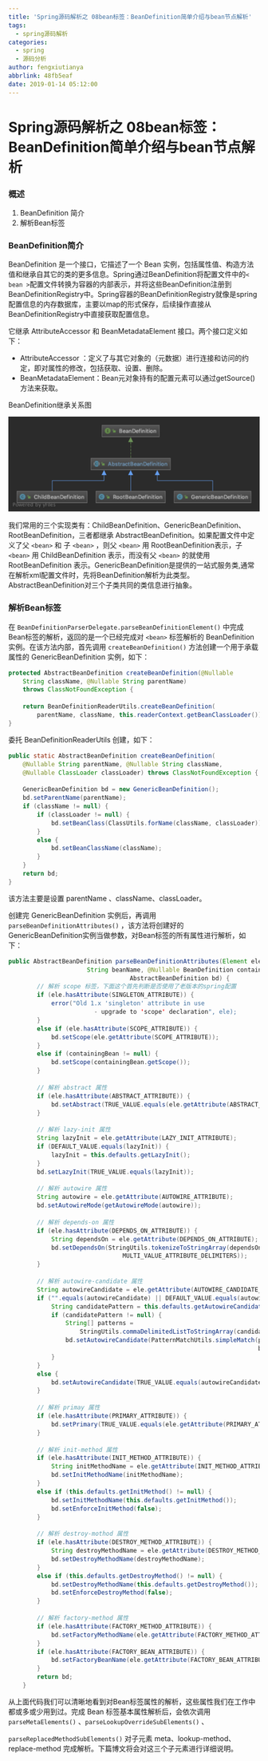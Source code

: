 ```yaml
---
title: 'Spring源码解析之 08bean标签：BeanDefinition简单介绍与bean节点解析'
tags:
  - spring源码解析
categories:
  - spring
  - 源码分析
author: fengxiutianya
abbrlink: 48fb5eaf
date: 2019-01-14 05:12:00
---
```

# Spring源码解析之 08bean标签：BeanDefinition简单介绍与bean节点解析

### 概述

1. BeanDefinition 简介
2. 解析Bean标签

### BeanDefinition简介

BeanDefinition 是一个接口，它描述了一个 Bean 实例，包括属性值、构造方法值和继承自其它的类的更多信息。Spring通过BeanDefinition将配置文件中的`< bean >`配置文件转换为容器的内部表示，并将这些BeanDefinition注册到BeanDefinitionRegistry中。Spring容器的BeanDefinitionRegistry就像是spring配置信息的内存数据库，主要以map的形式保存，后续操作直接从BeanDefinitionRegistry中直接获取配置信息。
<!-- more-->

它继承 AttributeAccessor 和 BeanMetadataElement 接口。两个接口定义如下：

* AttributeAccessor ：定义了与其它对象的（元数据）进行连接和访问的约定，即对属性的修改，包括获取、设置、删除。
* BeanMetadataElement：Bean元对象持有的配置元素可以通过getSource() 方法来获取。

BeanDefinition继承关系图

![BeanDefinition继承关系图](/images/pasted-10.png)

我们常用的三个实现类有：ChildBeanDefinition、GenericBeanDefinition、RootBeanDefinition，三者都继承 AbstractBeanDefinition。如果配置文件中定义了父 `<bean>` 和 子 `<bean>` ，则父 `<bean>` 用 RootBeanDefinition表示，子 `<bean>` 用 ChildBeanDefinition 表示，而没有父 `<bean>` 的就使用RootBeanDefinition 表示。GenericBeanDefinition是提供的一站式服务类,通常在解析xml配置文件时，先将BeanDefinition解析为此类型。AbstractBeanDefinition对三个子类共同的类信息进行抽象。

### 解析Bean标签

在 `BeanDefinitionParserDelegate.parseBeanDefinitionElement()` 中完成Bean标签的解析，返回的是一个已经完成对 `<bean>` 标签解析的 BeanDefinition 实例。在该方法内部，首先调用 `createBeanDefinition()` 方法创建一个用于承载属性的 GenericBeanDefinition 实例，如下：

```java
protected AbstractBeanDefinition createBeanDefinition(@Nullable 
    String className, @Nullable String parentName)
    throws ClassNotFoundException {

    return BeanDefinitionReaderUtils.createBeanDefinition(
        parentName, className, this.readerContext.getBeanClassLoader());
}
```

委托 BeanDefinitionReaderUtils 创建，如下：

```java
public static AbstractBeanDefinition createBeanDefinition(
    @Nullable String parentName, @Nullable String className, 
    @Nullable ClassLoader classLoader) throws ClassNotFoundException {

    GenericBeanDefinition bd = new GenericBeanDefinition();
    bd.setParentName(parentName);
    if (className != null) {
        if (classLoader != null) {
            bd.setBeanClass(ClassUtils.forName(className, classLoader));
        }
        else {
            bd.setBeanClassName(className);
        }
    }
    return bd;
}
```

该方法主要是设置 parentName 、className、classLoader。

创建完 GenericBeanDefinition 实例后，再调用 `parseBeanDefinitionAttributes()` ，该方法将创建好的 GenericBeanDefinition实例当做参数，对Bean标签的所有属性进行解析，如下：

```java
public AbstractBeanDefinition parseBeanDefinitionAttributes(Element ele,
                      String beanName, @Nullable BeanDefinition containingBean, 
                                  AbstractBeanDefinition bd) {
        // 解析 scope 标签，下面这个首先判断是否使用了老版本的spring配置
        if (ele.hasAttribute(SINGLETON_ATTRIBUTE)) {
            error("Old 1.x 'singleton' attribute in use 
                  		- upgrade to 'scope' declaration", ele);
        }
        else if (ele.hasAttribute(SCOPE_ATTRIBUTE)) {
            bd.setScope(ele.getAttribute(SCOPE_ATTRIBUTE));
        }
        else if (containingBean != null) {
            bd.setScope(containingBean.getScope());
        }

        // 解析 abstract 属性
        if (ele.hasAttribute(ABSTRACT_ATTRIBUTE)) {
            bd.setAbstract(TRUE_VALUE.equals(ele.getAttribute(ABSTRACT_ATTRIBUTE)));
        }

        // 解析 lazy-init 属性
        String lazyInit = ele.getAttribute(LAZY_INIT_ATTRIBUTE);
        if (DEFAULT_VALUE.equals(lazyInit)) {
            lazyInit = this.defaults.getLazyInit();
        }
        bd.setLazyInit(TRUE_VALUE.equals(lazyInit));

        // 解析 autowire 属性
        String autowire = ele.getAttribute(AUTOWIRE_ATTRIBUTE);
        bd.setAutowireMode(getAutowireMode(autowire));

        // 解析 depends-on 属性
        if (ele.hasAttribute(DEPENDS_ON_ATTRIBUTE)) {
            String dependsOn = ele.getAttribute(DEPENDS_ON_ATTRIBUTE);
            bd.setDependsOn(StringUtils.tokenizeToStringArray(dependsOn, 
                                MULTI_VALUE_ATTRIBUTE_DELIMITERS));
        }

        // 解析 autowire-candidate 属性
        String autowireCandidate = ele.getAttribute(AUTOWIRE_CANDIDATE_ATTRIBUTE);
        if ("".equals(autowireCandidate) || DEFAULT_VALUE.equals(autowireCandidate)) {
            String candidatePattern = this.defaults.getAutowireCandidates();
            if (candidatePattern != null) {
                String[] patterns = 
                    StringUtils.commaDelimitedListToStringArray(candidatePattern);
                bd.setAutowireCandidate(PatternMatchUtils.simpleMatch(patterns, 
                                                                      beanName));
            }
        }
        else {
            bd.setAutowireCandidate(TRUE_VALUE.equals(autowireCandidate));
        }

        // 解析 primay 属性
        if (ele.hasAttribute(PRIMARY_ATTRIBUTE)) {
            bd.setPrimary(TRUE_VALUE.equals(ele.getAttribute(PRIMARY_ATTRIBUTE)));
        }

        // 解析 init-method 属性
        if (ele.hasAttribute(INIT_METHOD_ATTRIBUTE)) {
            String initMethodName = ele.getAttribute(INIT_METHOD_ATTRIBUTE);
            bd.setInitMethodName(initMethodName);
        }
        else if (this.defaults.getInitMethod() != null) {
            bd.setInitMethodName(this.defaults.getInitMethod());
            bd.setEnforceInitMethod(false);
        }

        // 解析 destroy-mothod 属性
        if (ele.hasAttribute(DESTROY_METHOD_ATTRIBUTE)) {
            String destroyMethodName = ele.getAttribute(DESTROY_METHOD_ATTRIBUTE);
            bd.setDestroyMethodName(destroyMethodName);
        }
        else if (this.defaults.getDestroyMethod() != null) {
            bd.setDestroyMethodName(this.defaults.getDestroyMethod());
            bd.setEnforceDestroyMethod(false);
        }

        // 解析 factory-method 属性
        if (ele.hasAttribute(FACTORY_METHOD_ATTRIBUTE)) {
            bd.setFactoryMethodName(ele.getAttribute(FACTORY_METHOD_ATTRIBUTE));
        }
        if (ele.hasAttribute(FACTORY_BEAN_ATTRIBUTE)) {
            bd.setFactoryBeanName(ele.getAttribute(FACTORY_BEAN_ATTRIBUTE));
        }
        return bd;
    }

```

从上面代码我们可以清晰地看到对Bean标签属性的解析，这些属性我们在工作中都或多或少用到过。完成 Bean 标签基本属性解析后，会依次调用`parseMetaElements()` 、`parseLookupOverrideSubElements()` 、 

`parseReplacedMethodSubElements()` 对子元素 meta、lookup-method、replace-method 完成解析。下篇博文将会对这三个子元素进行详细说明。
